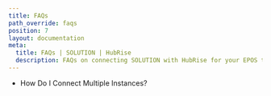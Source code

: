 ```yaml
---
title: FAQs
path_override: faqs
position: 7
layout: documentation
meta:
  title: FAQs | SOLUTION | HubRise
  description: FAQs on connecting SOLUTION with HubRise for your EPOS to work with other apps as a cohesive whole. Connect apps and synchronise your data.
---
```


- <Link href="/apps/SOLUTION/faqs/connecting-multiple-instances/">How Do I Connect Multiple Instances?</Link>
